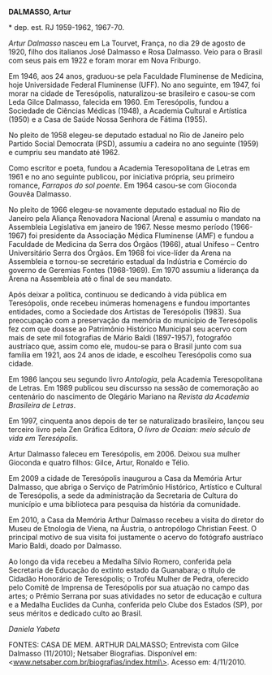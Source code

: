 **DALMASSO, Artur**

\* dep. est. RJ 1959-1962, 1967-70.

*Artur Dalmasso* nasceu em La Tourvet, França, no dia 29 de agosto de
1920, filho dos italianos José Dalmasso e Rosa Dalmasso. Veio para o
Brasil com seus pais em 1922 e foram morar em Nova Friburgo.

Em 1946, aos 24 anos, graduou-se pela Faculdade Fluminense de Medicina,
hoje Universidade Federal Fluminense (UFF). No ano seguinte, em 1947,
foi morar na cidade de Teresópolis, naturalizou-se brasileiro e casou-se
com Leda Gilce Dalmasso, falecida em 1960. Em Teresópolis, fundou a
Sociedade de Ciências Médicas (1948), a Academia Cultural e Artística
(1950) e a Casa de Saúde Nossa Senhora de Fátima (1955).

No pleito de 1958 elegeu-se deputado estadual no Rio de Janeiro pelo
Partido Social Democrata (PSD), assumiu a cadeira no ano seguinte (1959)
e cumpriu seu mandato até 1962.

Como escritor e poeta, fundou a Academia Teresopolitana de Letras em
1961 e no ano seguinte publicou, por iniciativa própria, seu primeiro
romance, *Farrapos do sol poente*. Em 1964 casou-se com Gioconda Gouvêa
Dalmasso.

No pleito de 1966 elegeu-se novamente deputado estadual no Rio de
Janeiro pela Aliança Renovadora Nacional (Arena) e assumiu o mandato na
Assembleia Legislativa em janeiro de 1967. Nesse mesmo período
(1966-1967) foi presidente da Associação Médica Fluminense (AMF) e
fundou a Faculdade de Medicina da Serra dos Órgãos (1966), atual Unifeso
– Centro Universitário Serra dos Órgãos. Em 1968 foi vice-líder da Arena
na Assembleia e tornou-se secretário estadual da Indústria e Comércio do
governo de Geremias Fontes (1968-1969). Em 1970 assumiu a liderança da
Arena na Assembleia até o final de seu mandato.

Após deixar a política, continuou se dedicando à vida pública em
Teresópolis, onde recebeu inúmeras homenagens e fundou importantes
entidades, como a Sociedade dos Artistas de Teresópolis (1983). Sua
preocupação com a preservação da memória do município de Teresópolis fez
com que doasse ao Patrimônio Histórico Municipal seu acervo com mais de
sete mil fotografias de Mário Baldi (1897-1957), fotografóo austríaco
que, assim como ele, mudou-se para o Brasil junto com sua família em
1921, aos 24 anos de idade, e escolheu Teresópolis como sua cidade.

Em 1986 lançou seu segundo livro *Antologia*, pela Academia
Teresopolitana de Letras. Em 1989 publicou seu discursso na sessão de
comemoração ao centenário do nascimento de Olegário Mariano na *Revista
da Academia Brasileira de Letras*.

Em 1997, cinquenta anos depois de ter se naturalizado brasileiro, lançou
seu terceiro livro pela Zen Gráfica Editora, *O livro de Ocaian: meio
século de vida em Teresópolis*.

Artur Dalmasso faleceu em Teresópolis, em 2006. Deixou sua mulher
Gioconda e quatro filhos: Gilce, Artur, Ronaldo e Télio.

Em 2009 a cidade de Teresópolis inaugurou a Casa da Memória Artur
Dalmasso, que abriga o Serviço de Patrimônio Histórico, Artístico e
Cultural de Teresópolis, a sede da administração da Secretaria de
Cultura do município e uma biblioteca para pesquisa da história da
comunidade.

Em 2010, a Casa da Memória Arthur Dalmasso recebeu a visita do diretor
do Museu de Etnologia de Viena, na Áustria, o antropólogo Christian
Feest. O principal motivo de sua visita foi justamente o acervo do
fotógrafo austríaco Mario Baldi, doado por Dalmasso.

Ao longo da vida recebeu a Medalha Sílvio Romero, conferida pela
Secretaria de Educação do extinto estado da Guanabara; o título de
Cidadão Honorário de Teresópolis; o Troféu Mulher de Pedra, oferecido
pelo Comitê de Imprensa de Teresópolis por sua atuação no campo das
artes; o Prêmio Serrana por suas atividades no setor de educação e
cultura e a Medalha Euclides da Cunha, conferida pelo Clube dos Estados
(SP), por seus méritos e dedicado culto ao Brasil.

*Daniela Yabeta*

FONTES: CASA DE MEM. ARTHUR DALMASSO; Entrevista com Gilce Dalmasso
(11/2010); Netsaber Biografias. Disponível em:
\<www.netsaber.com.br/biografias/index.html\>. Acesso em: 4/11/2010.
